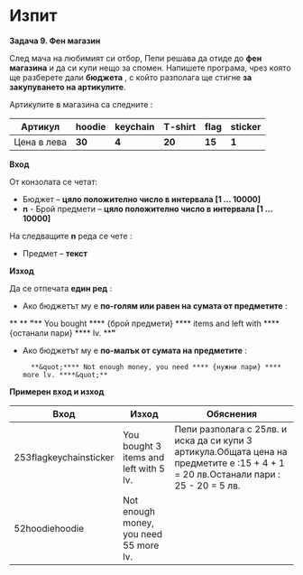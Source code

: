 ﻿# Изпит

**Задача 9. Фен магазин**

След мача на любимият си отбор, Пепи решава да отиде до **фен магазина** и да си купи нещо за спомен. Напишете програма, чрез която ще разберете дали **бюджета** , с който разполага ще стигне **за закупуването на артикулите**.

Артикулите в магазина са следните :

| Артикул | hoodie | keychain | T-shirt | flag | sticker |
| --- | --- | --- | --- | --- | --- |
| Цена в лева | **30** | **4** | **20** | **15** | **1** |

**Вход**

От конзолата се четат:

- Бюджет  – **цяло положително число в интервала [1 … 10000]**
-   **n** - Брой предмети – **цяло положително число в интервала [1 … 10000]**

На следващите **n** реда се чете :

- Предмет  – **текст**

**Изход**

Да се отпечата **един ред** :

- Ако бюджетът му е **по-голям или равен на сумата от предметите** :

**       **  **&quot;**** You bought **** {брой предмети} **** items and left with **** {останали пари} **** lv. ****&quot;**

- Ако бюджетът му е **по-малък от сумата на предметите** :

        **&quot;**** Not enough money, you need **** {нужни пари} **** more lv. ****&quot;**

**Примерен вход и изход**

| **Вход** | **Изход** | **Обяснения** |
| --- | --- | --- |
| 253flagkeychainsticker | You bought 3 items and left with 5 lv. | Пепи разполага с 25лв. и иска да си купи 3 артикула.Общата цена на предметите е :15 + 4 + 1 = 20 лв.Останали пари : 25 - 20 = 5 лв. |
| 52hoodiehoodie | Not enough money, you need 55 more lv. |   |